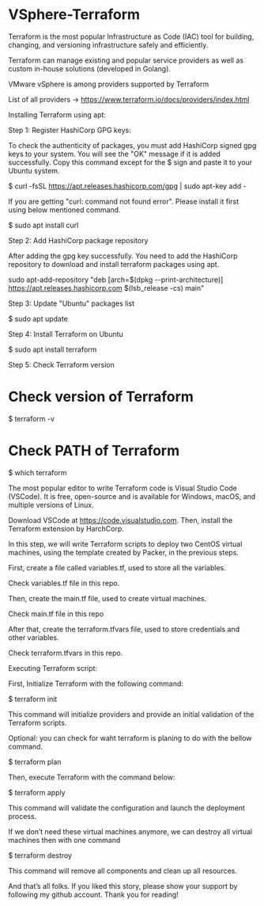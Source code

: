 # VSphere-Terraform
Terraform is the most popular Infrastructure as Code (IAC) tool for 
building, changing, and versioning infrastructure safely and efficiently.

Terraform can manage existing and popular service providers as well as 
custom in-house solutions (developed in Golang).

VMware vSphere is among providers supported by Terraform

List of all providers → https://www.terraform.io/docs/providers/index.html


Installing Terraform using apt:

Step 1: Register HashiCorp GPG keys:

To check the authenticity of packages, you must add HashiCorp signed gpg
keys to your system. You will see the "OK" message if it is added successfully.
Copy this command except for the $ sign and paste it to your Ubuntu system.

$ curl -fsSL https://apt.releases.hashicorp.com/gpg | sudo apt-key add -

If you are getting "curl: command not found error". Please install it first using below mentioned command.

$ sudo apt install curl

Step 2: Add HashiCorp package repository

After adding the gpg key successfully. You need to add the HashiCorp repository
to download and install terraform packages using apt.

sudo apt-add-repository "deb [arch=$(dpkg --print-architecture)] https://apt.releases.hashicorp.com $(lsb_release -cs) main"

Step 3: Update "Ubuntu" packages list

$ sudo apt update

Step 4: Install Terraform on Ubuntu

$ sudo apt install terraform

Step 5: Check Terraform version

# Check version of Terraform 
$ terraform -v
# Check PATH of Terraform 
$ which terraform

The most popular editor to write Terraform code is Visual Studio Code (VSCode). 
It is free, open-source and is available for Windows, macOS, and multiple versions of Linux.

Download VSCode at https://code.visualstudio.com. Then, install the Terraform extension by HarchCorp.

In this step, we will write Terraform scripts to deploy two CentOS virtual 
machines, using the template created by Packer, in the previous steps.

First, create a file called variables.tf, used to store all the variables.

Check variables.tf file in this repo.

Then, create the main.tf file, used to create virtual machines.

Check main.tf file in this repo

After that, create the terraform.tfvars file, used to store credentials and other variables.

Check terraform.tfvars in this repo.

Executing Terraform script:

First, Initialize Terraform with the following command:

$ terraform init

This command will initialize providers and provide an initial validation of the Terraform scripts.

Optional: you can check for waht terraform is planing to do with the bellow command.

$ terraform plan

Then, execute Terraform with the command below:

$ terraform apply

This command will validate the configuration and launch the deployment process.

If we don’t need these virtual machines anymore, we can destroy all virtual machines then with one command

$ terraform destroy

This command will remove all components and clean up all resources.

And that’s all folks. If you liked this story, please show your support by following my github account. Thank you for reading!